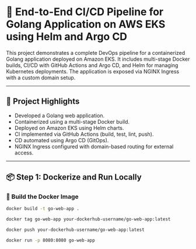 # 🚀 End-to-End CI/CD Pipeline for Golang Application on AWS EKS using Helm and Argo CD

This project demonstrates a complete DevOps pipeline for a containerized Golang application deployed on Amazon EKS. It includes multi-stage Docker builds, CI/CD with GitHub Actions and Argo CD, and Helm for managing Kubernetes deployments. The application is exposed via NGINX Ingress with a custom domain setup.

---

## 🧾 Project Highlights

- Developed a Golang web application.
- Containerized using a multi-stage Docker build.
- Deployed on Amazon EKS using Helm charts.
- CI implemented via GitHub Actions (build, test, lint, push).
- CD automated using Argo CD (GitOps).
- NGINX Ingress configured with domain-based routing for external access.

---

## 📦 Step 1: Dockerize and Run Locally

### 🔧 Build the Docker Image

```bash
docker build -t go-web-app .

docker tag go-web-app your-dockerhub-username/go-web-app:latest

docker push your-dockerhub-username/go-web-app:latest

docker run -p 8080:8080 go-web-app

